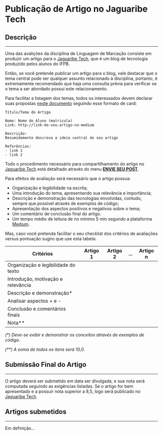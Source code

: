 # Publicação de Artigo no Jaguaribe Tech

## Descrição
---

Uma das avalições da disciplina de Linguagem de Marcação consiste em produzir um artigo para o [Jaguaribe Tech](https://medium.com/jaguaribetech), que é um blog de tecnologia produzido pelos alunos do IFPB.

Então, se você pretende publicar um artigo para o blog, vale destacar que o tema central pode ser qualquer assunto relacionado à disciplina, portanto, é extremamente recomendado que haja uma consulta prévia para verificar se o tema a ser abordado possui este relacionamento.

Para facilitar a listagem dos temas, todos os interessados devem declarar suas propostas [neste documento](https://padlet.com/lucachaves/bloglm20181) seguindo esse formato de card:

```
Título/Tema do Artigo

Nome: Nome do Aluno (matricula)
Link: http://link-do-seu-artigo-no-medium

Descrição:
Resumidamente descreva a ideia central do seu artigo

Referências:
- link 1
- link 2
```

Todo o procedimento necessário para compartilhamento do artigo no [Jaguaribe Tech](https://medium.com/jaguaribetech) está detalhado através do menu **[ENVIE SEU POST](https://medium.com/jaguaribetech/publicando-no-jaguaribe-tech-61907efc256c)**.

Para efeitos de avaliação será necessário que o artigo possua:

* Organização e legibilidade na escrita;
* Uma introdução do tema, apresentando sua relevância e importância;
* Descrição e demonstração das tecnologias envolvidas, contudo, sempre que possível através de exemplos de código;
* Apresentação dos aspectos positivos e negativos sobre o tema;
* Um comentário de conclusão final do artigo.
* Um tempo médio de leitura de no mínimo 5 min segundo a plataforma [Medium](https://help.medium.com/hc/en-us/articles/214991667-Read-time).

Mas, caso você pretenda facilitar o seu checklist dos critérios de avaliações versus pontuação sugiro que use esta tabela:

Critérios  | Artigo 1 | Artigo 2 | ... | Artigo n
---------- | --------- | --------- | --- | ---------
Organização e legibilidade do texto |  |  | |
Introdução, motivação e relevância |  |  |  |
Descrição e demonstração* |  |  |  |
Analisar aspectos + e - |  |  |  |
Conclusão e comentários finais |  |  |  |
Nota** |  |  |  |

*(\*) Deve-se exibir e demonstrar os conceitos através de exemplos de código.*

*(\*\*) A soma de todos os itens será 10,0.*

## Submissão Final do Artigo
---

O artigo deverá ser submetido em data ser divulgada, e sua nota será computada seguindo as exigências listadas. Se o artigo for bem apresentado e a possuir nota superior a 8,5, logo será publicado no [Jaguaribe Tech](https://medium.com/jaguaribetech).

## Artigos submetidos
---

Em definição...

<!-- 
Sugestões de Tema:
- Tools
  - https://github.com/SparkPost/heml 
  - Bootstrap, Materializecss
- Videos
  - Evento CSS ou Front-end
-->

